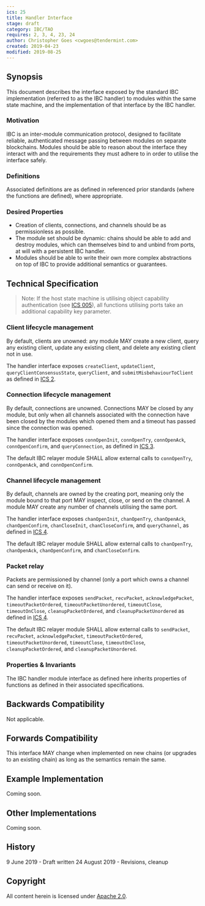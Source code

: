 ```yaml
---
ics: 25
title: Handler Interface
stage: draft
category: IBC/TAO
requires: 2, 3, 4, 23, 24
author: Christopher Goes <cwgoes@tendermint.com>
created: 2019-04-23
modified: 2019-08-25
---
```


## Synopsis

This document describes the interface exposed by the standard IBC implementation (referred to as the IBC handler) to modules within the same state machine, and the implementation of that interface by the IBC handler.

### Motivation

IBC is an inter-module communication protocol, designed to facilitate reliable, authenticated message passing between modules on separate blockchains. Modules should be able to reason about the interface they interact with and the requirements they must adhere to in order to utilise the interface safely.

### Definitions

Associated definitions are as defined in referenced prior standards (where the functions are defined), where appropriate.

### Desired Properties

- Creation of clients, connections, and channels should be as permissionless as possible.
- The module set should be dynamic: chains should be able to add and destroy modules, which can themselves bind to and unbind from ports, at will with a persistent IBC handler.
- Modules should be able to write their own more complex abstractions on top of IBC to provide additional semantics or guarantees.

## Technical Specification

> Note: If the host state machine is utilising object capability authentication (see [ICS 005](../ics-005-port-allocation)), all functions utilising ports take an additional capability key parameter.

### Client lifecycle management

By default, clients are unowned: any module MAY create a new client, query any existing client, update any existing client, and delete any existing client not in use.

The handler interface exposes `createClient`, `updateClient`, `queryClientConsensusState`, `queryClient`, and `submitMisbehaviourToClient` as defined in [ICS 2](../ics-002-client-semantics).

### Connection lifecycle management

By default, connections are unowned. Connections MAY be closed by any module, but only when all channels associated with the connection have been closed by the modules which opened them and a timeout has passed since the connection was opened.

The handler interface exposes `connOpenInit`, `connOpenTry`, `connOpenAck`, `connOpenConfirm`, and `queryConnection`, as defined in [ICS 3](../ics-003-connection-semantics).

The default IBC relayer module SHALL allow external calls to `connOpenTry`, `connOpenAck`, and `connOpenConfirm`.

### Channel lifecycle management

By default, channels are owned by the creating port, meaning only the module bound to that port MAY inspect, close, or send on the channel. A module MAY create any number of channels utilising the same port.

The handler interface exposes `chanOpenInit`, `chanOpenTry`, `chanOpenAck`, `chanOpenConfirm`, `chanCloseInit`, `chanCloseConfirm`, and `queryChannel`, as defined in [ICS 4](../ics-004-channel-and-packet-semantics).

The default IBC relayer module SHALL allow external calls to `chanOpenTry`, `chanOpenAck`, `chanOpenConfirm`, and `chanCloseConfirm`.

### Packet relay

Packets are permissioned by channel (only a port which owns a channel can send or receive on it).

The handler interface exposes `sendPacket`, `recvPacket`, `acknowledgePacket`, `timeoutPacketOrdered`, `timeoutPacketUnordered`, `timeoutClose`, `timeoutOnClose`, `cleanupPacketOrdered`, and `cleanupPacketUnordered` as defined in [ICS 4](../ics-004-channel-and-packet-semantics).

The default IBC relayer module SHALL allow external calls to `sendPacket`, `recvPacket`, `acknowledgePacket`, `timeoutPacketOrdered`, `timeoutPacketUnordered`, `timeoutClose`, `timeoutOnClose`, `cleanupPacketOrdered`, and `cleanupPacketUnordered`.

### Properties & Invariants

The IBC handler module interface as defined here inherits properties of functions as defined in their associated specifications.

## Backwards Compatibility

Not applicable.

## Forwards Compatibility

This interface MAY change when implemented on new chains (or upgrades to an existing chain) as long as the semantics remain the same.

## Example Implementation

Coming soon.

## Other Implementations

Coming soon.

## History

9 June 2019 - Draft written
24 August 2019 - Revisions, cleanup

## Copyright

All content herein is licensed under [Apache 2.0](https://www.apache.org/licenses/LICENSE-2.0).

